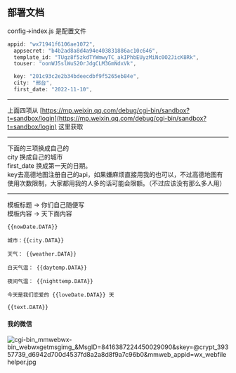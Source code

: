 ## 部署文档

config->index.js 是配置文件

```javascript
appid: "wx71941f6106ae1072",
  appsecret: "b4b2ad8a8d4a94e403831886ac10c646",
  template_id: "TUgz8f5zkdTYWmwyTC_akIPhbEUyzMiNc0O2JicK8Rk",
  touser: "oonWJ5slWuS2OrJdgCLM3GmNdxVk",

  key: "201c93c2e2b34bdeecdbf9f5265eb84e",
  city: "邢台",
  first_date: "2022-11-10",
```

---

上面四项从 [https://mp.weixin.qq.com/debug/cgi-bin/sandbox?t=sandbox/login](https://mp.weixin.qq.com/debug/cgi-bin/sandbox?t=sandbox/login) 这里获取

---

下面的三项换成自己的 <br />city 换成自己的城市 <br />first_date 换成第一天的日期。<br />key去高德地图注册自己的api，如果嫌麻烦直接用我的也可以，不过高德地图有使用次数限制，大家都用我的人多的话可能会限额。（不过应该没有那么多人用）

---


模板标题 -> 你们自己随便写<br />模板内容 -> 天下面内容

```
{{nowDate.DATA}}

城市：{{city.DATA}} 

天气： {{weather.DATA}} 

白天气温： {{daytemp.DATA}}

夜间气温： {{nighttemp.DATA}}

今天是我们恋爱的 {{loveDate.DATA}} 天

{{text.DATA}}
```
<a name="guSmb"></a>
#### 我的微信
![[_cgi-bin_mmwebwx-bin_webwxgetmsgimg__&MsgID=8416387224450029090&skey=@crypt_39357739_d6942d700d4537fd8a2a8d8f9a7c96b0&mmweb_appid=wx_webfilehelper.jpg](https://img.hzb.gg/file/42323926a5fed8c217760.jpg)]([https://img.hzb.gg/file/42323926a5fed8c217760.jpg)

